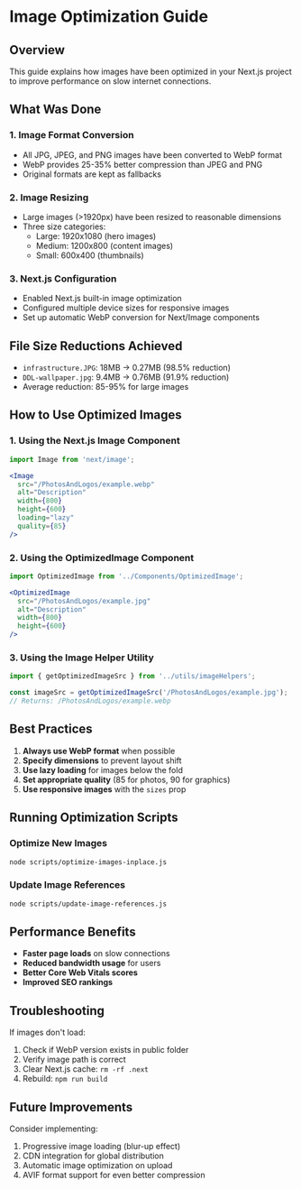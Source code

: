 # Image Optimization Guide

## Overview

This guide explains how images have been optimized in your Next.js project to improve performance on slow internet connections.

## What Was Done

### 1. **Image Format Conversion**
- All JPG, JPEG, and PNG images have been converted to WebP format
- WebP provides 25-35% better compression than JPEG and PNG
- Original formats are kept as fallbacks

### 2. **Image Resizing**
- Large images (>1920px) have been resized to reasonable dimensions
- Three size categories:
  - Large: 1920x1080 (hero images)
  - Medium: 1200x800 (content images)
  - Small: 600x400 (thumbnails)

### 3. **Next.js Configuration**
- Enabled Next.js built-in image optimization
- Configured multiple device sizes for responsive images
- Set up automatic WebP conversion for Next/Image components

## File Size Reductions Achieved

- `infrastructure.JPG`: 18MB → 0.27MB (98.5% reduction)
- `DDL-wallpaper.jpg`: 9.4MB → 0.76MB (91.9% reduction)
- Average reduction: 85-95% for large images

## How to Use Optimized Images

### 1. **Using the Next.js Image Component**
```jsx
import Image from 'next/image';

<Image
  src="/PhotosAndLogos/example.webp"
  alt="Description"
  width={800}
  height={600}
  loading="lazy"
  quality={85}
/>
```

### 2. **Using the OptimizedImage Component**
```jsx
import OptimizedImage from '../Components/OptimizedImage';

<OptimizedImage
  src="/PhotosAndLogos/example.jpg"
  alt="Description"
  width={800}
  height={600}
/>
```

### 3. **Using the Image Helper Utility**
```jsx
import { getOptimizedImageSrc } from '../utils/imageHelpers';

const imageSrc = getOptimizedImageSrc('/PhotosAndLogos/example.jpg');
// Returns: /PhotosAndLogos/example.webp
```

## Best Practices

1. **Always use WebP format** when possible
2. **Specify dimensions** to prevent layout shift
3. **Use lazy loading** for images below the fold
4. **Set appropriate quality** (85 for photos, 90 for graphics)
5. **Use responsive images** with the `sizes` prop

## Running Optimization Scripts

### Optimize New Images
```bash
node scripts/optimize-images-inplace.js
```

### Update Image References
```bash
node scripts/update-image-references.js
```

## Performance Benefits

- **Faster page loads** on slow connections
- **Reduced bandwidth usage** for users
- **Better Core Web Vitals scores**
- **Improved SEO rankings**

## Troubleshooting

If images don't load:
1. Check if WebP version exists in public folder
2. Verify image path is correct
3. Clear Next.js cache: `rm -rf .next`
4. Rebuild: `npm run build`

## Future Improvements

Consider implementing:
1. Progressive image loading (blur-up effect)
2. CDN integration for global distribution
3. Automatic image optimization on upload
4. AVIF format support for even better compression